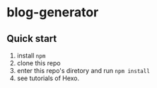 # blog-generator

## Quick start
1. install `npm`
2. clone this repo
3. enter this repo's diretory and run `npm install`
4. see tutorials of Hexo.